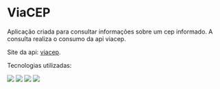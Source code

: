 # ViaCEP

Aplicação criada para consultar informações sobre um cep informado.
A consulta realiza o consumo da api viacep.

Site da api: [viacep](https://viacep.com.br/).

Tecnologias utilizadas:

<div display="inline">
 <img src="https://img.shields.io/badge/HTML-239120?style=for-the-badge&logo=html5&logoColor=white">
 <img src="https://img.shields.io/badge/CSS-239120?&style=for-the-badge&logo=css3&logoColor=white">
 <img src="https://img.shields.io/badge/JavaScript-F7DF1E?style=for-the-badge&logo=javascript&logoColor=black">
 <img src="https://img.shields.io/badge/Bootstrap-563D7C?style=for-the-badge&logo=bootstrap&logoColor=white">
</div>
 
